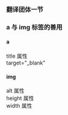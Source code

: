 ### 翻译团体一节

### a 与 img 标签的善用

#### a

title 属性
<br>
target="_blank"

#### img

alt 属性
<br>
height 属性
<br>
width 属性
